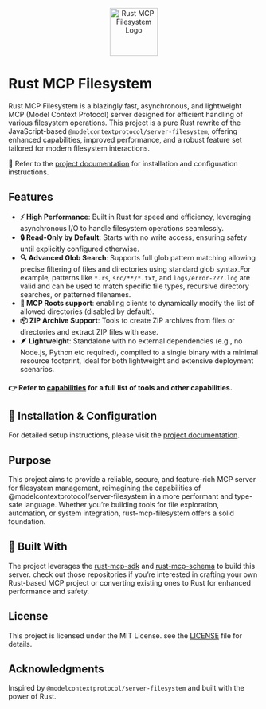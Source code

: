 <p align="center">
  <img width="96" src="./docs/_media/rust-mcp-filesystem.png" alt="Rust MCP Filesystem Logo" width="300">
</p>

# Rust MCP Filesystem

Rust MCP Filesystem is a blazingly fast, asynchronous, and lightweight MCP (Model Context Protocol) server designed for efficient handling of various filesystem operations.
This project is a pure Rust rewrite of the JavaScript-based `@modelcontextprotocol/server-filesystem`, offering enhanced capabilities, improved performance, and a robust feature set tailored for modern filesystem interactions.

🚀 Refer to the [project documentation](https://rust-mcp-stack.github.io/rust-mcp-filesystem) for installation and configuration instructions.

## Features

- **⚡ High Performance**: Built in Rust for speed and efficiency, leveraging asynchronous I/O to handle filesystem operations seamlessly.
- **🔒 Read-Only by Default**: Starts with no write access, ensuring safety until explicitly configured otherwise.
- **🔍 Advanced Glob Search**: Supports full glob pattern matching allowing precise filtering of files and directories using standard glob syntax.For example, patterns like `*.rs`, `src/**/*.txt`, and `logs/error-???.log` are valid and can be used to match specific file types, recursive directory searches, or patterned filenames.
- **🔄 MCP Roots support**: enabling clients to dynamically modify the list of allowed directories (disabled by default).
- **📦 ZIP Archive Support**: Tools to create ZIP archives from files or directories and extract ZIP files with ease.
- **🪶 Lightweight**: Standalone with no external dependencies (e.g., no Node.js, Python etc required), compiled to a single binary with a minimal resource footprint, ideal for both lightweight and extensive deployment scenarios.

#### 👉 Refer to [capabilities](https://rust-mcp-stack.github.io/rust-mcp-filesystem/#/capabilities) for a full list of tools and other capabilities.

## 🔧 Installation & Configuration

For detailed setup instructions, please visit the [project documentation](https://rust-mcp-stack.github.io/rust-mcp-filesystem).

## Purpose

This project aims to provide a reliable, secure, and feature-rich MCP server for filesystem management, reimagining the capabilities of @modelcontextprotocol/server-filesystem in a more performant and type-safe language. Whether you’re building tools for file exploration, automation, or system integration, rust-mcp-filesystem offers a solid foundation.

## 🧰 Built With

The project leverages the [rust-mcp-sdk](https://github.com/rust-mcp-stack/rust-mcp-sdk) and [rust-mcp-schema](https://github.com/rust-mcp-stack/rust-mcp-schema) to build this server. check out those repositories if you’re interested in crafting your own Rust-based MCP project or converting existing ones to Rust for enhanced performance and safety.

## License

This project is licensed under the MIT License. see the [LICENSE](LICENSE) file for details.

## Acknowledgments

Inspired by `@modelcontextprotocol/server-filesystem` and built with the power of Rust.
